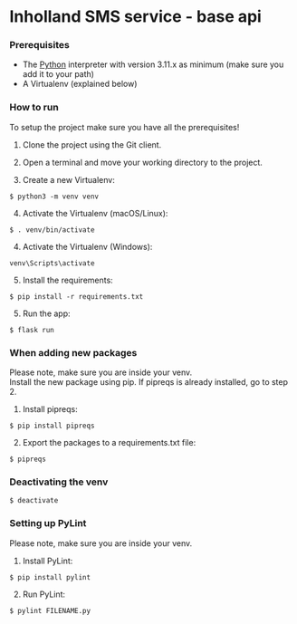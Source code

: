 # Inholland SMS service - base api

### Prerequisites
* The <a href="https://www.python.org/">Python</a> interpreter with version 3.11.x as minimum (make sure you add it to your path)
* A Virtualenv (explained below)

### How to run
To setup the project make sure you have all the prerequisites!

1. Clone the project using the Git client.

2. Open a terminal and move your working directory to the project.

3. Create a new Virtualenv:
```
$ python3 -m venv venv
```

4. Activate the Virtualenv (macOS/Linux):
```
$ . venv/bin/activate
```
4. Activate the Virtualenv (Windows):
```
venv\Scripts\activate
```

5. Install the requirements:
```
$ pip install -r requirements.txt
```

5. Run the app:
```
$ flask run
```

### When adding new packages
Please note, make sure you are inside your venv. <br>
Install the new package using pip.
If pipreqs is already installed, go to step 2.

1. Install pipreqs:
```
$ pip install pipreqs
```
2. Export the packages to a requirements.txt file:
```
$ pipreqs 
```

### Deactivating the venv
```
$ deactivate
```

### Setting up PyLint
Please note, make sure you are inside your venv.
1. Install PyLint:
```
$ pip install pylint
```

2. Run PyLint:
```
$ pylint FILENAME.py
```